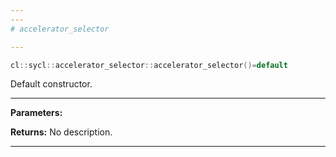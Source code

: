 ```yaml
---
---
# accelerator_selector

---
```


```cpp
cl::sycl::accelerator_selector::accelerator_selector()=default
```


Default constructor. 


---
**Parameters:**

**Returns:** No description.

---
